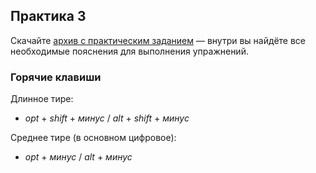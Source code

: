 ## Практика 3

Скачайте [архив с практическим заданием](https://study.softculture.cc/img/AIN_1/HW_3.zip#newtab) — внутри вы найдёте все необходимые пояснения для выполнения упражнений.

### Горячие клавиши

Длинное тире: 

- *opt* + *shift* + *минус* / *alt* + *shift* + *минус*

Среднее тире (в основном цифровое):

- *opt* + *минус* / *alt* + *минус*